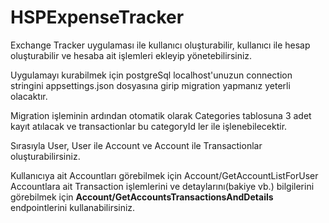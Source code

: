 # HSPExpenseTracker

Exchange Tracker uygulaması ile kullanıcı oluşturabilir, kullanıcı ile hesap oluşturabilir ve hesaba ait işlemleri ekleyip yönetebilirsiniz.

Uygulamayı kurabilmek için postgreSql localhost'unuzun connection stringini appsettings.json dosyasına girip migration yapmanız yeterli olacaktır.

Migration işleminin ardından otomatik olarak Categories tablosuna 3 adet kayıt atılacak ve transactionlar bu categoryId ler ile işlenebilecektir.

Sırasıyla User, User ile Account ve Account ile Transactionlar oluşturabilirsiniz.

Kullanıcıya ait Accountları görebilmek için Account/GetAccountListForUser
Accountlara ait Transaction işlemlerini ve detaylarını(bakiye vb.) bilgilerini görebilmek için <b>Account/GetAccountsTransactionsAndDetails</b>
endpointlerini kullanabilirsiniz.
